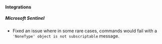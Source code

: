 
#### Integrations
##### Microsoft Sentinel
- Fixed an issue where in some rare cases, commands would fail with a `'NoneType' object is not subscriptable` message.
